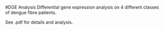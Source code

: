 #DGE Analysis
Differential gene expression analysis on 4 different classes of dengue fibre patients.


See .pdf for details and analysis.

